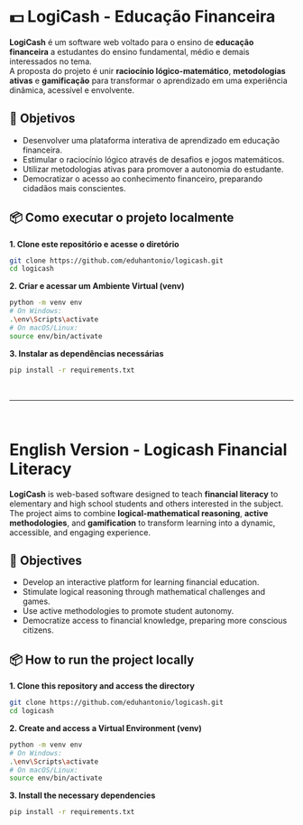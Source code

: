 # 💵 LogiCash - Educação Financeira

**LogiCash** é um software web voltado para o ensino de **educação financeira** a estudantes do ensino fundamental, médio e demais interessados no tema.  
A proposta do projeto é unir **raciocínio lógico-matemático**, **metodologias ativas** e **gamificação** para transformar o aprendizado em uma experiência dinâmica, acessível e envolvente.  

## 🚀 Objetivos  
- Desenvolver uma plataforma interativa de aprendizado em educação financeira.  
- Estimular o raciocínio lógico através de desafios e jogos matemáticos.  
- Utilizar metodologias ativas para promover a autonomia do estudante.  
- Democratizar o acesso ao conhecimento financeiro, preparando cidadãos mais conscientes.  

## 📦 Como executar o projeto localmente    

**1. Clone este repositório e acesse o diretório**
```bash
git clone https://github.com/eduhantonio/logicash.git
cd logicash
```
**2. Criar e acessar um Ambiente Virtual (venv)**
```bash
python -m venv env
# On Windows:
.\env\Scripts\activate
# On macOS/Linux:
source env/bin/activate
``` 
**3. Instalar as dependências necessárias**
```bash
pip install -r requirements.txt
```
<br>

---

<br>

# English Version - Logicash Financial Literacy

**LogiCash** is web-based software designed to teach **financial literacy** to elementary and high school students and others interested in the subject.  
The project aims to combine **logical-mathematical reasoning**, **active methodologies**, and **gamification** to transform learning into a dynamic, accessible, and engaging experience.  

## 🚀 Objectives
- Develop an interactive platform for learning financial education.
- Stimulate logical reasoning through mathematical challenges and games.
- Use active methodologies to promote student autonomy.
- Democratize access to financial knowledge, preparing more conscious citizens.  

## 📦 How to run the project locally

**1. Clone this repository and access the directory**
```bash
git clone https://github.com/eduhantonio/logicash.git
cd logicash
```
**2. Create and access a Virtual Environment (venv)**
```bash
python -m venv env
# On Windows:
.\env\Scripts\activate
# On macOS/Linux:
source env/bin/activate
``` 
**3. Install the necessary dependencies**
```bash
pip install -r requirements.txt
```